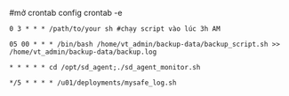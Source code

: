 #mở crontab config 
crontab -e 
    
    0 3 * * * /path/to/your sh #chạy script vào lúc 3h AM

    05 00 * * * /bin/bash /home/vt_admin/backup-data/backup_script.sh >> /home/vt_admin/backup-data/backup.log

    * * * * * cd /opt/sd_agent;./sd_agent_monitor.sh

    */5 * * * * /u01/deployments/mysafe_log.sh
